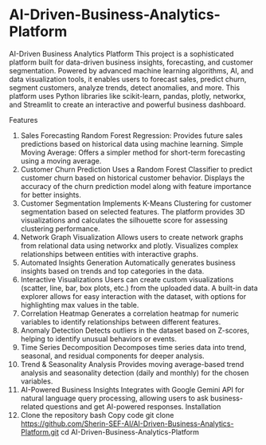 # AI-Driven-Business-Analytics-Platform


AI-Driven Business Analytics Platform
This project is a sophisticated platform built for data-driven business insights, forecasting, and customer segmentation. Powered by advanced machine learning algorithms, AI, and data visualization tools, it enables users to forecast sales, predict churn, segment customers, analyze trends, detect anomalies, and more. This platform uses Python libraries like scikit-learn, pandas, plotly, networkx, and Streamlit to create an interactive and powerful business dashboard.

Features
1. Sales Forecasting
Random Forest Regression: Provides future sales predictions based on historical data using machine learning.
Simple Moving Average: Offers a simpler method for short-term forecasting using a moving average.
2. Customer Churn Prediction
Uses a Random Forest Classifier to predict customer churn based on historical customer behavior.
Displays the accuracy of the churn prediction model along with feature importance for better insights.
3. Customer Segmentation
Implements K-Means Clustering for customer segmentation based on selected features.
The platform provides 3D visualizations and calculates the silhouette score for assessing clustering performance.
4. Network Graph Visualization
Allows users to create network graphs from relational data using networkx and plotly.
Visualizes complex relationships between entities with interactive graphs.
5. Automated Insights Generation
Automatically generates business insights based on trends and top categories in the data.
6. Interactive Visualizations
Users can create custom visualizations (scatter, line, bar, box plots, etc.) from the uploaded data.
A built-in data explorer allows for easy interaction with the dataset, with options for highlighting max values in the table.
7. Correlation Heatmap
Generates a correlation heatmap for numeric variables to identify relationships between different features.
8. Anomaly Detection
Detects outliers in the dataset based on Z-scores, helping to identify unusual behaviors or events.
9. Time Series Decomposition
Decomposes time series data into trend, seasonal, and residual components for deeper analysis.
10. Trend & Seasonality Analysis
Provides moving average-based trend analysis and seasonality detection (daily and monthly) for the chosen variables.
11. AI-Powered Business Insights
Integrates with Google Gemini API for natural language query processing, allowing users to ask business-related questions and get AI-powered responses.
Installation
1. Clone the repository
bash
Copy code
git clone https://github.com/Sherin-SEF-AI/AI-Driven-Business-Analytics-Platform.git
cd AI-Driven-Business-Analytics-Platform
